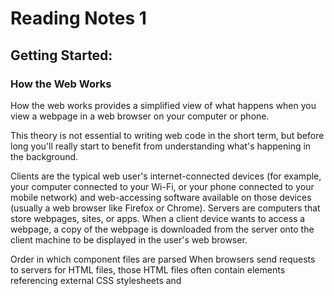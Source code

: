 # Reading Notes 1

## Getting Started:

### How the Web Works

How the web works provides a simplified view of what happens when you view a webpage in a web browser on your computer or phone.

This theory is not essential to writing web code in the short term, but before long you'll really start to benefit from understanding what's happening in the background.

Clients are the typical web user's internet-connected devices (for example, your computer connected to your Wi-Fi, or your phone connected to your mobile network) and web-accessing software available on those devices (usually a web browser like Firefox or Chrome).
Servers are computers that store webpages, sites, or apps. When a client device wants to access a webpage, a copy of the webpage is downloaded from the server onto the client machine to be displayed in the user's web browser.

Order in which component files are parsed
When browsers send requests to servers for HTML files, those HTML files often contain <link> elements referencing external CSS stylesheets and <script> elements referencing external JavaScript scripts. It's important to know the order in which those files are parsed by the browser as the browser loads the page:

The browser parses the HTML file first, and that leads to the browser recognizing any <link>-element references to external CSS stylesheets and any <script>-element references to scripts.
As the browser parses the HTML, it sends requests back to the server for any CSS files it has found from <link> elements, and any JavaScript files it has found from <script> elements, and from those, then parses the CSS and JavaScript.
The browser generates an in-memory DOM tree from the parsed HTML, generates an in-memory CSSOM structure from the parsed CSS, and compiles and executes the parsed JavaScript.
As the browser builds the DOM tree and applies the styles from the CSSOM tree and executes the JavaScript, a visual representation of the page is painted to the screen, and the user sees the page content and can begin to interact with it.

### Website Design

First things first: planning
Before doing anything, you need some ideas. What should your website actually do? A website can do basically anything, but, for your first try, you should keep things simple. We'll start by creating a simple webpage with a heading, an image, and a few paragraphs.

To begin, you'll need to answer these questions:

What is your website about? Do you like dogs, New York, or Pac-Man?
What information are you presenting on the subject? Write a title and a few paragraphs and think of an image you'd like to show on your page.
What does your website look like, in simple high-level terms? What's the background color? What kind of font is appropriate: formal, cartoony, bold and loud, subtle?

 ### Javascript

 JavaScript is a programming language that adds interactivity to your website. This happens in games, in the behavior of responses when buttons are pressed or with data entry on forms; with dynamic styling; with animation, etc. This article helps you get started with JavaScript and furthers your understanding of what is possible.

JavaScript itself is relatively compact, yet very flexible. Developers have written a variety of tools on top of the core JavaScript language, unlocking a vast amount of functionality with minimum effort. These include:

Browser Application Programming Interfaces (APIs) built into web browsers, providing functionality such as dynamically creating HTML and setting CSS styles; collecting and manipulating a video stream from a user's webcam, or generating 3D graphics and audio samples.
Third-party APIs that allow developers to incorporate functionality in sites from other content providers, such as Twitter or Facebook.
Third-party frameworks and libraries that you can apply to HTML to accelerate the work of building sites and applications.

Variable	Explanation	Example
String	This is a sequence of text known as a string. To signify that the value is a string, enclose it in single quote marks.	let myVariable = 'Bob';
Number	This is a number. Numbers don't have quotes around them.	let myVariable = 10;
Boolean	This is a True/False value. The words true and false are special keywords that don't need quote marks.	let myVariable = true;
Array	This is a structure that allows you to store multiple values in a single reference.	let myVariable = [1,'Bob','Steve',10];
Refer to each member of the array like this:
myVariable[0], myVariable[1], etc.
Object	This can be anything. Everything in JavaScript is an object and can be stored in a variable. Keep this in mind as you learn.	let myVariable = document.querySelector('h1');
All of the above examples too.



1. Like a river the flow of data is beatiful and serene
The current is the browser picking up and pulling as it flows
gently accessing the DNS Server and bringing along what it allows
the water is cool and requests that website comes along with it
and like the leaves that flow all the rest of the data comes with too
Packets flow in such as all life runs through a river
and Just as a person walks by and sees the beauty of it all come together
The river assembles all and put on a display of what it carries
Under the water not all is known like how most do not fully understand
How rivers and data can be the most gorgeous of all 

2. The browser goes to the DNS Server and find the real address of the website
It then sends a HTTP request asking for a copy of the website
If server approves the request the server send a 200 OK message and starts sending poackets of information
the browser then assembles the chunks into a full webpage
The HTML is parsed first and looks for a <link> for CSS and <script> for Javascript
If any are found the server request that information and it is then sent back to the browser
The browser generate an in memory DOM Tree from the html as well as a CSSOM structure
The javascript is read, compiled and excuted 

3. You can find images in such places as google images but most have copyright on them so it is better to look for a place that offers free images with no copyright on them. Any of these found can be inserted in your webpage

4. a string is (let variable = '10')
while a number is (let varible = 10)

5. Varible are important becasue they store values 






## Introduction to HTML

What is HTML?
HTML (HyperText Markup Language) is a markup language that tells web browsers how to structure the web pages you visit. It can be as complicated or as simple as the web developer wants it to be. HTML consists of a series of elements, which you use to enclose, wrap, or mark up different parts of content to make it appear or act in a certain way. The enclosing tags can make content into a hyperlink to connect to another page, italicize words, and so on.

The element is the opening tag, followed by content, followed by the closing tag.

Nesting elements
Elements can be placed within other elements. This is called nesting. If we wanted to state that our cat is very grumpy, we could wrap the word very in a <strong> element, which means that the word is to have strong(er) text formatting

Empty elements
Not all elements follow the pattern of an opening tag, content, and a closing tag. Some elements consist of a single tag, which is typically used to insert/embed something in the document. For example, the <img> element embeds an image file onto a page:

<img src="https://raw.githubusercontent.com/mdn/beginner-html-site/gh-pages/images/firefox-icon.png">

Attributes contain extra information about the element that won't appear in the content. In this example, the class attribute is an identifying name used to target the element with style information.

An attribute should have:

A space between it and the element name. (For an element with more than one attribute, the attributes should be separated by spaces too.)
The attribute name, followed by an equal sign.
An attribute value, wrapped with opening and closing quote marks.

header:
Usually a big strip across the top with a big heading, logo, and perhaps a tagline. This usually stays the same from one webpage to another.

navigation bar:
Links to the site's main sections; usually represented by menu buttons, links, or tabs. Like the header, this content usually remains consistent from one webpage to another — having inconsistent navigation on your website will just lead to confused, frustrated users. Many web designers consider the navigation bar to be part of the header rather than an individual component, but that's not a requirement; in fact, some also argue that having the two separate is better for accessibility, as screen readers can read the two features better if they are separate.

main content:
A big area in the center that contains most of the unique content of a given webpage, for example, the video you want to watch, or the main story you're reading, or the map you want to view, or the news headlines, etc. This is the one part of the website that definitely will vary from page to page!

sidebar:
Some peripheral info, links, quotes, ads, etc. Usually, this is contextual to what is contained in the main content (for example on a news article page, the sidebar might contain the author's bio, or links to related articles) but there are also cases where you'll find some recurring elements like a secondary navigation system.

footer:
A strip across the bottom of the page that generally contains fine print, copyright notices, or contact info. It's a place to put common information (like the header) but usually, that information is not critical or secondary to the website itself. The footer is also sometimes used for SEO purposes, by providing links for quick access to popular content.

The head of an HTML document is the part that is not displayed in the web browser when the page is loaded. It contains information such as the page <title>, links to CSS (if you choose to style your HTML content with CSS), links to custom favicons, and other metadata (data about the HTML, such as the author, and important keywords that describe the document). Web browsers use information contained in the head to render the HTML document correctly. In this article we'll cover all of the above and more, in order to give you a good basis for working with markup.

Other types of metadata
As you travel around the web, you'll find other types of metadata, too. A lot of the features you'll see on websites are proprietary creations, designed to provide certain sites (such as social networking sites) with specific pieces of information they can use.

For example, Open Graph Data is a metadata protocol that Facebook invented to provide richer metadata for websites. In the MDN Web Docs sourcecode, you'll find this:

<meta property="og:image" content="https://developer.mozilla.org/static/img/opengraph-logo.png">
<meta property="og:description" content="The Mozilla Developer Network (MDN) provides
information about Open Web technologies including HTML, CSS, and APIs for both Web sites
and HTML Apps. It also documents Mozilla products, like Firefox OS.">
<meta property="og:title" content="Mozilla Developer Network">
Copy to Clipboard
One effect of this is that when you link to MDN Web Docs on Facebook, the link appears along with an image and description: a richer experience for users.







1. HTML attributes are special words used inside the opening tag to control the element's behavior


2. In an html element there is an opening tag then the content followed by the closing tag, The entirity of that is the element 

3. an <arcticle> tag enlcoses a block of content that is fine on its own and does not need to be a part of the rest of the page while the <section> tag is for grouping a part of the page that is a piece of functionality 

4. header: <header>.
navigation bar: <nav>.
main content: <main>, with various content subsections represented by <article>, <section>, and <div> elements.
sidebar: <aside>; often placed inside <main>.
footer: <footer>.

5. Using metadata boosts your SEO efforts because it's written in the search engine's language

6. it is used to specify character set, page description, keywords, author of the document, and viewport settings


## Miscellaneous

How to start to design a Website.

1.  You need to define what your goals are for the website.

2. What exactly do I want to accomplish?

Semantics

1.  It is because it does not have a semantic value 

2. Search engines will consider its contents as important keywords to influence the page's search rankings (see SEO)
Screen readers can use it as a signpost to help visually impaired users navigate a page
Finding blocks of meaningful code is significantly easier than searching through endless divs with or without semantic or namespaced classes
Suggests to the developer the type of data that will be populated
Semantic naming mirrors proper custom element/component naming

What is Javascript?

1. Store useful values inside variables. In the above example for instance, we ask for a new name to be entered then store that name in a variable called name.
Operations on pieces of text (known as "strings" in programming). In the above example we take the string "Player 1: " and join it to the name variable to create the complete text label, e.g. "Player 1: Chris".
Running code in response to certain events occurring on a web page. We used a click event in our example above to detect when the label is clicked and then run the code that updates the text label.

2. Using a <scipt> tag in your html to link it to your html page





## THINGS I WANT TO KNOW MORE ABOUT

I would really like to learn more about seo. ifle these articles gave a good indication of what is going on with SEO and meta data but would like to get more in depth with it







 [Back To 201 Notes](https://stevenrej.github.io/reading-notes/readingnotes201main)

